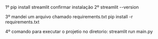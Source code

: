 1º pip install streamlit
confirmar instalação
2º streamlit --version

3º mandei um arquivo chamado requirements.txt
    pip install -r requirements.txt

4º comando para executar o projetio
 no diretorio:
    streamlit run main.py
